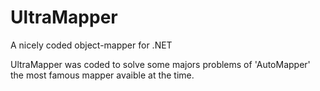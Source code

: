 # UltraMapper
A nicely coded object-mapper for .NET


UltraMapper was coded to solve some majors problems of 'AutoMapper' the most famous mapper avaible at the time.

